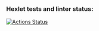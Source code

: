 ### Hexlet tests and linter status:
[![Actions Status](https://github.com/MoreOcean-maker/qa-auto-engineer-javascript-project-44/actions/workflows/hexlet-check.yml/badge.svg)](https://github.com/MoreOcean-maker/qa-auto-engineer-javascript-project-44/actions)